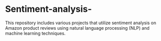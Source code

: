 # Sentiment-analysis-
This repository includes various projects that utilize sentiment analysis on Amazon product reviews using natural language processing (NLP) and machine learning techniques.
